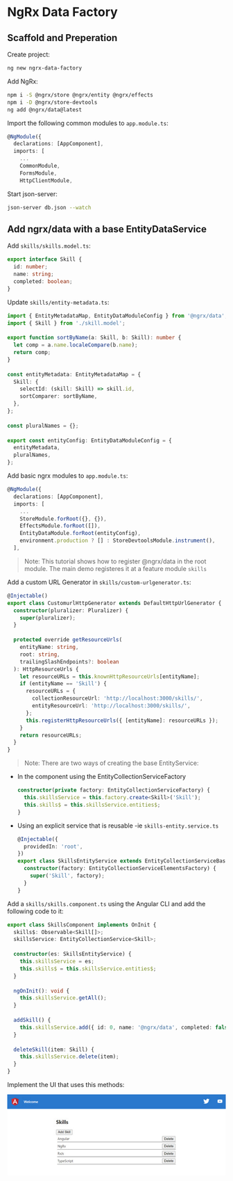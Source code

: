 # NgRx Data Factory

## Scaffold and Preperation

Create project:

```bash
ng new ngrx-data-factory
```

Add NgRx:

```bash
npm i -S @ngrx/store @ngrx/entity @ngrx/effects
npm i -D @ngrx/store-devtools
ng add @ngrx/data@latest
```

Import the following common modules to `app.module.ts`:

```typescript
@NgModule({
  declarations: [AppComponent],
  imports: [
    ...
    CommonModule,
    FormsModule,
    HttpClientModule,
```

Start json-server:

```bash
json-server db.json --watch
```

## Add ngrx/data with a base EntityDataService

Add `skills/skills.model.ts`:

```typescript
export interface Skill {
  id: number;
  name: string;
  completed: boolean;
}
```

Update `skills/entity-metadata.ts`:

```typescript
import { EntityMetadataMap, EntityDataModuleConfig } from '@ngrx/data';
import { Skill } from './skill.model';

export function sortByName(a: Skill, b: Skill): number {
  let comp = a.name.localeCompare(b.name);
  return comp;
}

const entityMetadata: EntityMetadataMap = {
  Skill: {
    selectId: (skill: Skill) => skill.id,
    sortComparer: sortByName,
  },
};

const pluralNames = {};

export const entityConfig: EntityDataModuleConfig = {
  entityMetadata,
  pluralNames,
};
```

Add basic ngrx modules to `app.module.ts`:

```typescript
@NgModule({
  declarations: [AppComponent],
  imports: [
    ...
    StoreModule.forRoot({}, {}),
    EffectsModule.forRoot([]),
    EntityDataModule.forRoot(entityConfig),
    environment.production ? [] : StoreDevtoolsModule.instrument(),
  ],
```

>Note: This tutorial shows how to register @ngrx/data in the root module. The main demo registeres it at a feature module `skills`

Add a custom URL Generator in `skills/custom-urlgenerator.ts`:

```typescript
@Injectable()
export class CustomurlHttpGenerator extends DefaultHttpUrlGenerator {
  constructor(pluralizer: Pluralizer) {
    super(pluralizer);
  }

  protected override getResourceUrls(
    entityName: string,
    root: string,
    trailingSlashEndpoints?: boolean
  ): HttpResourceUrls {
    let resourceURLs = this.knownHttpResourceUrls[entityName];
    if (entityName == 'Skill') {
      resourceURLs = {
        collectionResourceUrl: 'http://localhost:3000/skills/',
        entityResourceUrl: 'http://localhost:3000/skills/',
      };
      this.registerHttpResourceUrls({ [entityName]: resourceURLs });
    }
    return resourceURLs;
  }
}
```

>Note: There are two ways of creating the base EntityService:
  
  - In the component using the EntityCollectionServiceFactory

    ```typescript
    constructor(private factory: EntityCollectionServiceFactory) {
      this.skillsService = this.factory.create<Skill>('Skill');
      this.skills$ = this.skillsService.entities$;
    }
    ```
  - Using an explicit service that is reusable -ie `skills-entity.service.ts`

    ```typescript
    @Injectable({
      providedIn: 'root',
    })
    export class SkillsEntityService extends EntityCollectionServiceBase<Skill> {
      constructor(factory: EntityCollectionServiceElementsFactory) {
        super('Skill', factory);
      }
    }
    ```

Add a `skills/skills.component.ts` using the Angular CLI and add the following code to it:

```typescript
export class SkillsComponent implements OnInit {
  skills$: Observable<Skill[]>;
  skillsService: EntityCollectionService<Skill>;

  constructor(es: SkillsEntityService) {
    this.skillsService = es;
    this.skills$ = this.skillsService.entities$;
  }

  ngOnInit(): void {
    this.skillsService.getAll();
  }

  addSkill() {
    this.skillsService.add({ id: 0, name: '@ngrx/data', completed: false });
  }

  deleteSkill(item: Skill) {
    this.skillsService.delete(item);
  }
}
```

Implement the UI that uses this methods:

![base-ui](_images/base-ui.jpg)